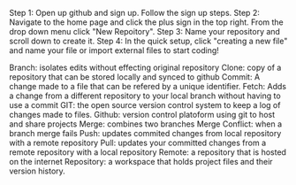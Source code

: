 Step 1: Open up github and sign up. Follow the sign up steps.
Step 2: Navigate to the home page and click the plus sign in the top right. From the drop down menu click "New Repoitory".
Step 3: Name your repository and scroll down to create it. 
Step 4: In the quick setup, click "creating a new file" and name your file or import external files to start coding!


Branch: isolates edits without effecting original repository
Clone: copy of a repository that can be stored locally and synced to github
Commit: A change made to a file that can be refered by a unique identifier. 
Fetch: Adds a change from a different repository to your local branch without having to use a commit
GIT: the open source version control system to keep a log of changes made to files.
Github: version control platoform using git to host and share projects
Merge: combines two branches
Merge Conflict: when a branch merge fails
Push: updates commited changes from local repository with a remote repository
Pull: updates your committed changes from a remote repository with a local repository
Remote: a repository that is hosted on the internet
Repository: a workspace that holds project files and their version history.

